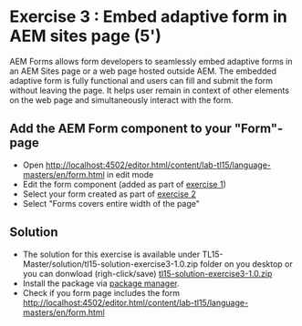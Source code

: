 # Exercise 3 : Embed adaptive form in AEM sites page (5')

AEM Forms allows form developers to seamlessly embed adaptive forms in an AEM Sites page or a web page hosted outside AEM. The embedded adaptive form is fully functional and users can fill and submit the form without leaving the page. It helps user remain in context of other elements on the web page and simultaneously interact with the form.

## Add the AEM Form component to your "Form"-page

* Open [http://localhost:4502/editor.html/content/lab-tl15/language-masters/en/form.html](http://localhost:4502/editor.html/content/lab-tl15/language-masters/en/form.html) in edit mode
* Edit the form component (added as part of [exercise 1](../exercise1/README.md))
* Select your form created as part of [exercise 2](../exercise2/README.md)
* Select "Forms covers entire width of the page"

## Solution

* The solution for this exercise is available under TL15-Master/solution/tl15-solution-exercise3-1.0.zip folder on you desktop or you can donwload (righ-click/save) [tl15-solution-exercise3-1.0.zip](../solutions/tl15-solution-exercise3-1.0.zip)
* Install the package via [package manager](http://localhost:4502/crx/packmgr/index.jsp).
* Check if you form page includes the form [http://localhost:4502/editor.html/content/lab-tl15/language-masters/en/form.html](http://localhost:4502/editor.html/content/lab-tl15/language-masters/en/form.html)
